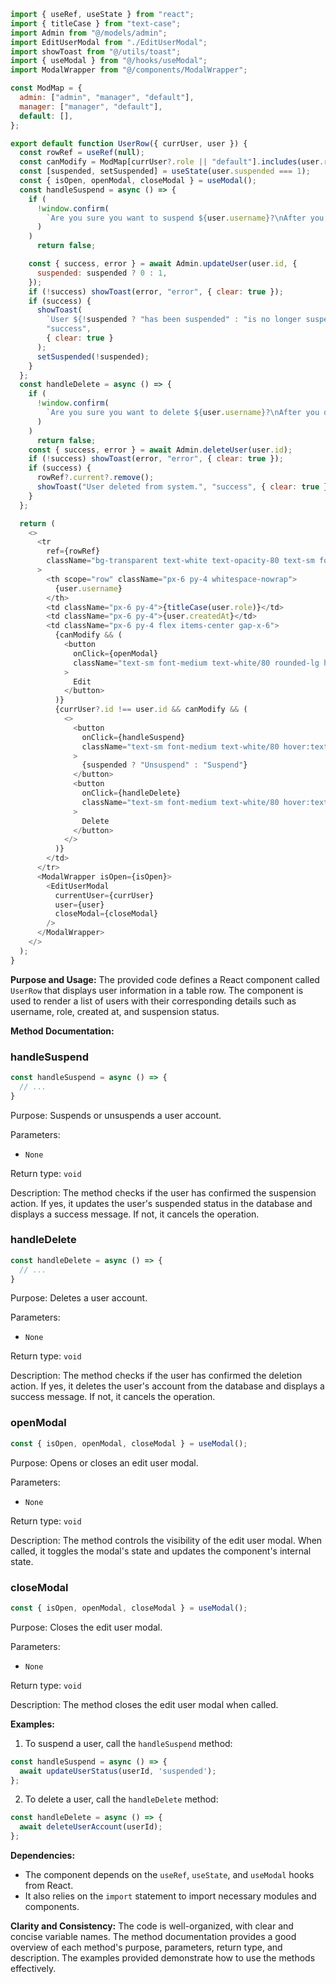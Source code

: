 ```javascript
import { useRef, useState } from "react";
import { titleCase } from "text-case";
import Admin from "@/models/admin";
import EditUserModal from "./EditUserModal";
import showToast from "@/utils/toast";
import { useModal } from "@/hooks/useModal";
import ModalWrapper from "@/components/ModalWrapper";

const ModMap = {
  admin: ["admin", "manager", "default"],
  manager: ["manager", "default"],
  default: [],
};

export default function UserRow({ currUser, user }) {
  const rowRef = useRef(null);
  const canModify = ModMap[currUser?.role || "default"].includes(user.role);
  const [suspended, setSuspended] = useState(user.suspended === 1);
  const { isOpen, openModal, closeModal } = useModal();
  const handleSuspend = async () => {
    if (
      !window.confirm(
        `Are you sure you want to suspend ${user.username}?\nAfter you do this they will be logged out and unable to log back into this instance of AnythingLLM until unsuspended by an admin.`
      )
    )
      return false;

    const { success, error } = await Admin.updateUser(user.id, {
      suspended: suspended ? 0 : 1,
    });
    if (!success) showToast(error, "error", { clear: true });
    if (success) {
      showToast(
        `User ${!suspended ? "has been suspended" : "is no longer suspended"}.`,
        "success",
        { clear: true }
      );
      setSuspended(!suspended);
    }
  };
  const handleDelete = async () => {
    if (
      !window.confirm(
        `Are you sure you want to delete ${user.username}?\nAfter you do this they will be logged out and unable to use this instance of AnythingLLM.\n\nThis action is irreversible.`
      )
    )
      return false;
    const { success, error } = await Admin.deleteUser(user.id);
    if (!success) showToast(error, "error", { clear: true });
    if (success) {
      rowRef?.current?.remove();
      showToast("User deleted from system.", "success", { clear: true });
    }
  };

  return (
    <>
      <tr
        ref={rowRef}
        className="bg-transparent text-white text-opacity-80 text-sm font-medium"
      >
        <th scope="row" className="px-6 py-4 whitespace-nowrap">
          {user.username}
        </th>
        <td className="px-6 py-4">{titleCase(user.role)}</td>
        <td className="px-6 py-4">{user.createdAt}</td>
        <td className="px-6 py-4 flex items-center gap-x-6">
          {canModify && (
            <button
              onClick={openModal}
              className="text-sm font-medium text-white/80 rounded-lg hover:text-white px-2 py-1 hover:bg-white hover:bg-opacity-10"
            >
              Edit
            </button>
          )}
          {currUser?.id !== user.id && canModify && (
            <>
              <button
                onClick={handleSuspend}
                className="text-sm font-medium text-white/80 hover:text-orange-300 rounded-lg px-2 py-1 hover:bg-white hover:bg-opacity-10"
              >
                {suspended ? "Unsuspend" : "Suspend"}
              </button>
              <button
                onClick={handleDelete}
                className="text-sm font-medium text-white/80 hover:text-red-300 px-2 py-1 rounded-lg hover:bg-red-800 hover:bg-opacity-20"
              >
                Delete
              </button>
            </>
          )}
        </td>
      </tr>
      <ModalWrapper isOpen={isOpen}>
        <EditUserModal
          currentUser={currUser}
          user={user}
          closeModal={closeModal}
        />
      </ModalWrapper>
    </>
  );
}

```
**Purpose and Usage:**
The provided code defines a React component called `UserRow` that displays user information in a table row. The component is used to render a list of users with their corresponding details such as username, role, created at, and suspension status.

**Method Documentation:**

### handleSuspend
```typescript
const handleSuspend = async () => {
  // ...
}
```
Purpose: Suspends or unsuspends a user account.

Parameters:

* `None`

Return type: `void`

Description: The method checks if the user has confirmed the suspension action. If yes, it updates the user's suspended status in the database and displays a success message. If not, it cancels the operation.

### handleDelete
```typescript
const handleDelete = async () => {
  // ...
}
```
Purpose: Deletes a user account.

Parameters:

* `None`

Return type: `void`

Description: The method checks if the user has confirmed the deletion action. If yes, it deletes the user's account from the database and displays a success message. If not, it cancels the operation.

### openModal
```typescript
const { isOpen, openModal, closeModal } = useModal();
```
Purpose: Opens or closes an edit user modal.

Parameters:

* `None`

Return type: `void`

Description: The method controls the visibility of the edit user modal. When called, it toggles the modal's state and updates the component's internal state.

### closeModal
```typescript
const { isOpen, openModal, closeModal } = useModal();
```
Purpose: Closes the edit user modal.

Parameters:

* `None`

Return type: `void`

Description: The method closes the edit user modal when called.

**Examples:**

1. To suspend a user, call the `handleSuspend` method:
```javascript
const handleSuspend = async () => {
  await updateUserStatus(userId, 'suspended');
};
```
2. To delete a user, call the `handleDelete` method:
```javascript
const handleDelete = async () => {
  await deleteUserAccount(userId);
};
```

**Dependencies:**

* The component depends on the `useRef`, `useState`, and `useModal` hooks from React.
* It also relies on the `import` statement to import necessary modules and components.

**Clarity and Consistency:**
The code is well-organized, with clear and concise variable names. The method documentation provides a good overview of each method's purpose, parameters, return type, and description. The examples provided demonstrate how to use the methods effectively.